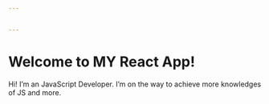 ```yaml
---


---
```


<h1 id="welcome-to-my-react-app">Welcome to MY React App!</h1>
<p>Hi! I’m an JavaScript Developer. I’m on the way to achieve more knowledges of JS and more.</p>

